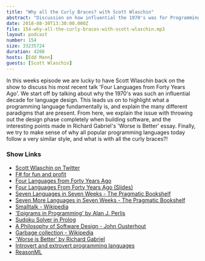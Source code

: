 ```yaml
---
title: "Why all the Curly Braces? with Scott Wlaschin"
abstract: "Discussion on how influential the 1970's was for Programming Languages and Paradigms"
date: 2018-08-30T13:30:00.000Z
file: 154-why-all-the-curly-braces-with-scott-wlaschin.mp3
layout: podcast
number: 154
size: 33235724
duration: 4208
hosts: [Edd Mann]
guests: [Scott Wlaschin]
---
```


In this weeks episode we are lucky to have Scott Wlaschin back on the show to discuss his most recent talk 'Four Languages from Forty Years Ago'.
We start off by talking about why the 1970's was such an influential decade for language design.
This leads us on to highlight what a programming language fundamentally is, and explain the many different paradigms that are present.
From here, we explain the issue with throwing out the design phase completely when building software, and the interesting points made in Richard Gabriel's 'Worse is Better' essay.
Finally, we try to make sense of why all popular programming languages today follow a very similar style, and what is with all the curly braces?!

### Show Links

- [Scott Wlaschin on Twitter](https://twitter.com/ScottWlaschin)
- [F# for fun and profit](https://fsharpforfunandprofit.com/)
- [Four Languages from Forty Years Ago](https://www.youtube.com/watch?v=0fpDlAEQio4)
- [Four Languages From Forty Years Ago (Slides)](https://www.slideshare.net/ScottWlaschin/four-languages-from-forty-years-ago)
- [Seven Languages in Seven Weeks - The Pragmatic Bookshelf](https://pragprog.com/book/btlang/seven-languages-in-seven-weeks)
- [Seven More Languages in Seven Weeks - The Pragmatic Bookshelf](https://pragprog.com/book/7lang/seven-more-languages-in-seven-weeks)
- [Smalltalk - Wikipedia](https://en.wikipedia.org/wiki/Smalltalk)
- ['Epigrams in Programming' by Alan J. Perlis](http://www.cs.yale.edu/homes/perlis-alan/quotes.html)
- [Sudoku Solver in Prolog](https://michal.muskala.eu/2017/01/25/sudoku-solver-in-prolog.html)
- [A Philosophy of Software Design - John Ousterhout](https://www.amazon.co.uk/Philosophy-Software-Design-John-Ousterhout/dp/1732102201)
- [Garbage collection - Wikipedia](https://en.wikipedia.org/wiki/Garbage_collection_(computer_science))
- ['Worse is Better' by Richard Gabriel](http://dreamsongs.com/WorseIsBetter.html)
- [Introvert and extrovert programming languages](https://fsharpforfunandprofit.com/posts/introvert-vs-extrovert/)
- [ReasonML](https://reasonml.github.io/)
